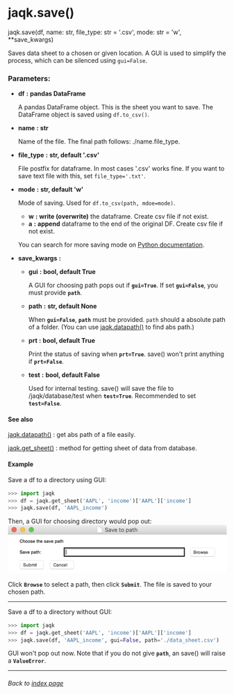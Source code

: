 # jaqk.save()

jaqk.save(df, name: str, file_type: str = '.csv', mode: str = 'w', **save_kwargs)

Saves data sheet to a chosen or given location. A GUI is used to simplify the process, 
which can be silenced using `gui=False`.

### Parameters:

- **df** **:** **pandas DataFrame**
    
    A pandas DataFrame object. This is the sheet you want to save. 
    The DataFrame object is saved using `df.to_csv()`.
    
- **name** **:** **str**
    
    Name of the file. The final path follows: ./name.file_type.

- **file_type** **:** **str, default '.csv'**

    File postfix for dataframe. In most cases '.csv' works fine. 
    If you want to save text file with this, set `file_type='.txt'`.

- **mode** **:** **str, default 'w'**

    Mode of saving. Used for `df.to_csv(path, mdoe=mode)`. 
    
    - **w** **:** **write (overwrite)** the dataframe. Create csv file if not exist. 
    - **a** **:** **append** dataframe to the end of the original DF. Create csv file if not exist.
    
    You can search for more saving mode on [Python documentation](https://docs.python.org/3/tutorial/inputoutput.html#reading-and-writing-files). 

- **save_kwargs** **:**
    - **gui** **:** **bool, default True**
    
        A GUI for choosing path pops out if **`gui=True`**. If set **`gui=False`**,
        you must provide **`path`**.
        
    - **path** **:** **str, default None**
    
        When **`gui=False`**, **`path`** must be provided. `path` should a absolute path of a folder. 
        (You can use [jaqk.datapath()](./jaqk.datapath.md) to find abs path.)
        
    - **prt** **:** **bool, default True**
        
        Print the status of saving when **`prt=True`**. save() won't print anything if **`prt=False`**.
        
    - **test** **:** **bool, default False**
    
        Used for internal testing. save() will save the file to /jaqk/database/test when **`test=True`**.
        Recommended to set **`test=False`**.
    


#### See also

[jaqk.datapath()](./jaqk.datapath.md) : get abs path of a file easily.

[jaqk.get_sheet()]() : method for getting sheet of data from database.


#### Example

Save a df to a directory using GUI:
```python
>>> import jaqk
>>> df = jaqk.get_sheet('AAPL', 'income')['AAPL']['income']
>>> jaqk.save(df, 'AAPL_income')
```
Then, a GUI for choosing directory would pop out:
![Image of save GUI](../../images/save_gui.png)

Click **`Browse`** to select a path, then click **`Submit`**. The file is saved to your chosen path.

----

Save a df to a directory without GUI:
```python
>>> import jaqk
>>> df = jaqk.get_sheet('AAPL', 'income')['AAPL']['income']
>>> jaqk.save(df, 'AAPL_income', gui=False, path='./data_sheet.csv')
```
GUI won't pop out now. Note that if you do not give **`path`**, an save() will raise a **`ValueError`**. 

----

###### Back to [index page](../index.md)